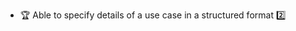 * <span id="outcome-useCases-details-one">:trophy: Able to specify details of a use case in a structured format :two:</span>
